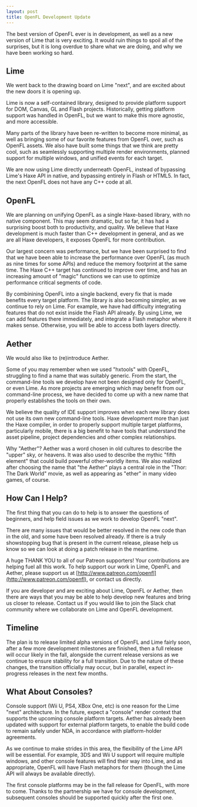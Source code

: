 ```yaml
---
layout: post
title: OpenFL Development Update
---
```

The best version of OpenFL ever is in development, as well as a new version of Lime that is very exciting. It would ruin things to spoil all of the surprises, but it is long overdue to share what we are doing, and why we have been working so hard.

## Lime

We went back to the drawing board on Lime "next", and are excited about the new doors it is opening up.

Lime is now a self-contained library, designed to provide platform support for DOM, Canvas, GL and Flash projects. Historically, getting platform support was handled in OpenFL, but we want to make this more agnostic, and more accessible.

Many parts of the library have been re-written to become more minimal, as well as bringing some of our favorite features from OpenFL over, such as OpenFL assets. We also have built some things that we think are pretty cool, such as seamlessly supporting multiple render environments, planned support for multiple windows, and unified events for each target. 

We are now using Lime directly underneath OpenFL, instead of bypassing Lime's Haxe API in native, and bypassing entirely in Flash or HTML5. In fact, the next OpenFL does not have any C++ code at all.

## OpenFL

We are planning on unifying OpenFL as a single Haxe-based library, with no native component. This may seem dramatic, but so far, it has had a surprising boost both to productivity, and quality. We believe that Haxe development is much faster than C++ development in general, and as we are all Haxe developers, it exposes OpenFL for more contribution.

Our largest concern was performance, but we have been surprised to find that we have been able to increase the performance over OpenFL (as much as nine times for some APIs) and reduce the memory footprint at the same time. The Haxe C++ target has continued to improve over time, and has an increasing amount of "magic" functions we can use to optimize performance critical segments of code.

By combinining OpenFL into a single backend, every fix that is made benefits every target platform. The library is also becoming simpler, as we continue to rely on Lime. For example, we have had difficulty integrating features that do not exist inside the Flash API already. By using Lime, we can add features there immediately, and integrate a Flash metaphor where it makes sense. Otherwise, you will be able to access both layers directly.

## Aether

We would also like to (re)introduce Aether.

Some of you may remember when we used "hxtools" with OpenFL, struggling to find a name that was suitably generic. From the start, the command-line tools we develop have not been designed only for OpenFL, or even Lime. As more projects are emerging which may benefit from our command-line process, we have decided to come up with a new name that properly establishes the tools on their own.

We believe the quality of IDE support improves when each new library does not use its own new command-line tools. Haxe development more than just the Haxe compiler, in order to properly support multiple target platforms, particularly mobile, there is a big benefit to have tools that understand the asset pipeline, project dependencies and other complex relationships.

Why "Aether"? Aether was a word chosen in old cultures to describe the "upper" sky, or heavens. It was also used to describe the mythic "fifth element" that could build powerful other-worldly items. We also realized after choosing the name that "the Aether" plays a central role in the "Thor: The Dark World" movie, as well as appearing as "ether" in many video games, of course. 

## How Can I Help?

The first thing that you can do to help is to answer the questions of beginners, and help field issues as we work to develop OpenFL "next".

There are many issues that would be better resolved in the new code than in the old, and some have been resolved already. If there is a truly showstopping bug that is present in the current release, please help us know so we can look at doing a patch release in the meantime.

A huge THANK YOU to all of our Patreon supporters! Your contributions are helping fuel all this work. To help support our work in Lime, OpenFL and Aether, please support us at [http://www.patreon.com/openfl](http://www.patreon.com/openfl), or contact us directly.

If you are developer and are exciting about Lime, OpenFL or Aether, then there are ways that you may be able to help develop new features and bring us closer to release. Contact us if you would like to join the Slack chat community where we collaborate on Lime and OpenFL development.

## Timeline

The plan is to release limited alpha versions of OpenFL and Lime fairly soon, after a few more development milestones are finished, then a full release will occur likely in the fall, alongside the current release versions as we continue to ensure stability for a full transition. Due to the nature of these changes, the transition officially may occur, but in parallel, expect in-progress releases in the next few months.

## What About Consoles?

Console support (Wii U, PS4, XBox One, etc) is one reason for the Lime "next" architecture. In the future, expect a "console" render context that supports the upcoming console platform targets. Aether has already been updated with support for external platform targets, to enable the build code to remain safely under NDA, in accordance with platform-holder agreements.

As we continue to make strides in this area, the flexibility of the Lime API will be essential. For example, 3DS and Wii U support will require multiple windows, and other console features will find their way into Lime, and as appropriate, OpenFL will have Flash metaphors for them (though the Lime API will always be available directly).

The first console platforms may be in the fall release for OpenFL, with more to come. Thanks to the partnership we have for console development, subsequent consoles should be supported quickly after the first one.